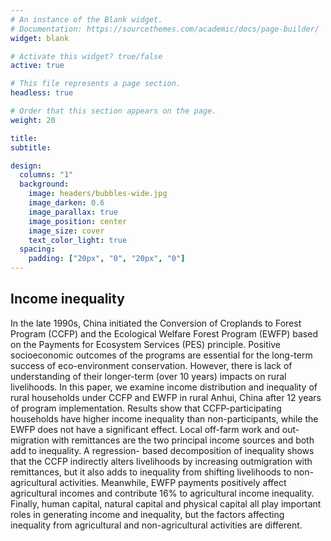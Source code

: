 ```yaml
---
# An instance of the Blank widget.
# Documentation: https://sourcethemes.com/academic/docs/page-builder/
widget: blank

# Activate this widget? true/false
active: true

# This file represents a page section.
headless: true

# Order that this section appears on the page.
weight: 20

title: 
subtitle:

design:
  columns: "1"
  background:
    image: headers/bubbles-wide.jpg
    image_darken: 0.6
    image_parallax: true
    image_position: center
    image_size: cover
    text_color_light: true
  spacing:
    padding: ["20px", "0", "20px", "0"]
---
```

## Income inequality

In the late 1990s, China initiated the Conversion of Croplands to Forest Program (CCFP) and the Ecological
Welfare Forest Program (EWFP) based on the Payments for Ecosystem Services (PES) principle. Positive socioeconomic
outcomes of the programs are essential for the long-term success of eco-environment conservation.
However, there is lack of understanding of their longer-term (over 10 years) impacts on rural livelihoods. In this
paper, we examine income distribution and inequality of rural households under CCFP and EWFP in rural Anhui,
China after 12 years of program implementation. Results show that CCFP-participating households have higher
income inequality than non-participants, while the EWFP does not have a significant effect. Local off-farm work
and out-migration with remittances are the two principal income sources and both add to inequality. A regression-
based decomposition of inequality shows that the CCFP indirectly alters livelihoods by increasing outmigration
with remittances, but it also adds to inequality from shifting livelihoods to non-agricultural activities.
Meanwhile, EWFP payments positively affect agricultural incomes and contribute 16% to agricultural income
inequality. Finally, human capital, natural capital and physical capital all play important roles in generating
income and inequality, but the factors affecting inequality from agricultural and non-agricultural activities are
different.
